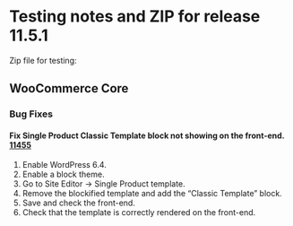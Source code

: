 # Testing notes and ZIP for release 11.5.1

Zip file for testing:

## WooCommerce Core

### Bug Fixes

#### Fix Single Product Classic Template block not showing on the front-end. [11455](https://github.com/woocommerce/woocommerce-blocks/pull/11455)

1. Enable WordPress 6.4.
2. Enable a block theme.
3. Go to Site Editor → Single Product template.
4. Remove the blockified template and add the “Classic Template” block.
5. Save and check the front-end.
6. Check that the template is correctly rendered on the front-end.
